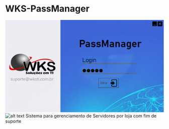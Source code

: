 # WKS-PassManager
![alt text](./Resources/Telas/login.png)
![alt text](https://github.com/abnersiqueira/WKS-PassManager/blob/master/login.png?raw=true)
Sistema para gerenciamento de Servidores por loja com fim de suporte
